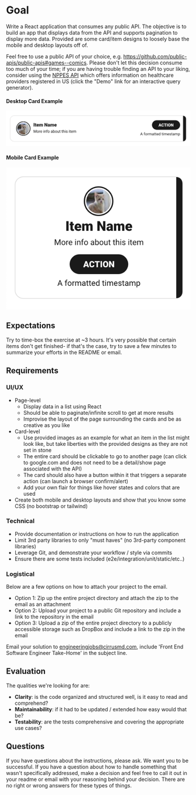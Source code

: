 # Goal

Write a React application that consumes any public API. The objective is to
build an app that displays data from the API and supports pagination to display
more data. Provided are some card/item designs to loosely base the mobile and
desktop layouts off of.

Feel free to use a public API of your choice, e.g. https://github.com/public-apis/public-apis#games--comics. Please don't let this decision consume too much of your time; if you are having trouble finding an API to your liking, consider using the [NPPES API](https://npiregistry.cms.hhs.gov/registry/help-api) which offers information on healthcare providers registered in US (click the "Demo" link for an interactive query generator).

#### Desktop Card Example

![Desktop](card_desktop.png)

#### Mobile Card Example

![Mobile](card_mobile.png)

## Expectations

Try to time-box the exercise at ~3 hours. It's very possible that certain items don't get finished- if that's the case, try to save a few minutes to summarize your efforts in the README or email.

## Requirements

### UI/UX

- Page-level
  - Display data in a list using React
  - Should be able to paginate/infinite scroll to get at more results
  - Improvise the layout of the page surrounding the cards and be as creative as
    you like
- Card-level
  - Use provided images as an example for what an item in the list might look
    like, but take liberties with the provided designs as they are not set in
    stone
  - The entire card should be clickable to go to another page (can click to
    google.com and does not need to be a detail/show page associated with the API)
  - The card should also have a button within it that triggers a separate action
    (can launch a browser confirm/alert)
  - Add your own flair for things like hover states and colors that are used
- Create both mobile and desktop layouts and show that you know some CSS (no
  bootstrap or tailwind)

### Technical

- Provide documentation or instructions on how to run the application
- Limit 3rd party libraries to only "must haves" (no 3rd-party component libraries)
- Leverage Git, and demonstrate your workflow / style via commits
- Ensure there are some tests included (e2e/integration/unit/static/etc..)

### Logistical

Below are a few options on how to attach your project to the email.

- Option 1: Zip up the entire project directory and attach the zip to the email as an attachment
- Option 2: Upload your project to a public Git repository and include a link to the repository in the email
- Option 3: Upload a zip of the entire project directory to a publicly accessible storage such as DropBox and include a link to the zip in the email

Email your solution to engineeringjobs@cirrusmd.com, include 'Front End Software Engineer Take-Home' in the subject line.

## Evaluation

The qualities we're looking for are:

- **Clarity**: is the code organized and structured well, is it easy to read and comprehend?
- **Maintainability**: if it had to be updated / extended how easy would that be?
- **Testability**: are the tests comprehensive and covering the appropriate use cases?

## Questions

If you have questions about the instructions, please ask. We want you to be
successful. If you have a question about how to handle something that wasn't
specifically addressed, make a decision and feel free to call it out in your
readme or email with your reasoning behind your decision. There are no right or wrong
answers for these types of things.
